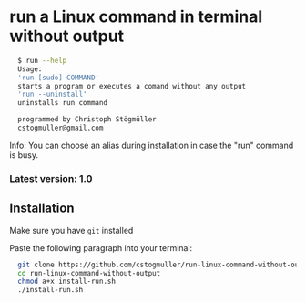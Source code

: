
# run a Linux command in terminal without output

```bash
  $ run --help
  Usage:
  'run [sudo] COMMAND'
  starts a program or executes a comand without any output
  'run --uninstall'
  uninstalls run command

  programmed by Christoph Stögmüller
  cstogmuller@gmail.com
```
Info: You can choose an alias during installation in case the "run" command is busy.
### Latest version: 1.0

## Installation

Make sure you have `git` installed

Paste the following paragraph into your terminal:

```bash
  git clone https://github.com/cstogmuller/run-linux-command-without-output
  cd run-linux-command-without-output
  chmod a+x install-run.sh
  ./install-run.sh
```
    